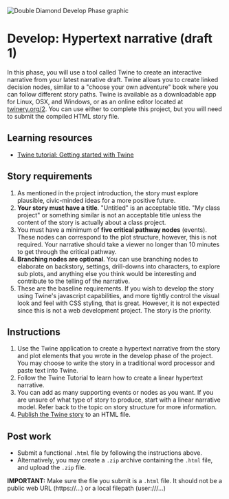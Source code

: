 ![Double Diamond Develop Phase graphic](/assets/dd-process-develop-1200px@2x.png)

# Develop: Hypertext narrative \(draft 1\)

In this phase, you will use a tool called Twine to create an interactive narrative from your latest narrative draft. Twine allows you to create linked decision nodes, similar to a "choose your own adventure" book where you can follow different story paths. Twine is available as a downloadable app for Linux, OSX, and Windows, or as an online editor located at [twinery.org/2](https://twinery.org/2/). You can use either to complete this project, but you will need to submit the compiled HTML story file.

## Learning resources

*   [Twine tutorial: Getting started with Twine](/lessons/lesson-3/topics/twine-tutorial-getting-started.html)

## Story requirements

1. As mentioned in the project introduction, the story must explore plausible, civic-minded ideas for a more positive future.
2. **Your story must have a title**. "Untitled" is an acceptable title. "My class project" or something similar is not an acceptable title unless the content of the story is actually about a class project.
3. You must have a minimum of **five critical pathway nodes** \(events\). These nodes can correspond to the plot structure, however, this is not required. Your narrative should take a viewer no longer than 10 minutes to get through the critical pathway.
4. **Branching nodes are optional**. You can use branching nodes to elaborate on backstory, settings, drill-downs into characters, to explore sub plots, and anything else you think would be interesting and contribute to the telling of the narrative.
5. These are the baseline requirements. If you wish to develop the story using Twine's javascript capabilities, and more tightly control the visual look and feel with CSS styling,  that is great. However, it is not expected since this is not a web development project. The story is the priority.

## Instructions

1. Use the Twine application to create a hypertext narrative from the story and plot elements that you wrote in the develop phase of the project. You may choose to write the story in a traditional word processor and paste text into Twine. 
2. Follow the Twine Tutorial to learn how to create a linear hypertext narrative.
3. You can add as many supporting events or nodes as you want. If you are unsure of what type of story to produce, start with a linear narrative model. Refer back to the topic on story structure for more information.
4. [Publish the Twine story](https://twinery.org/wiki/twine2:playing_testing_proofing_and_publishing_stories) to an HTML file.




## Post work

* Submit a functional `.html` file by following the instructions above.
* Alternatively, you may create a `.zip` archive containing the `.html` file, and upload the `.zip` file.

**IMPORTANT:** Make sure the file you submit is a `.html` file. It should not be a public web URL (https://...) or a local filepath (user:///...)



